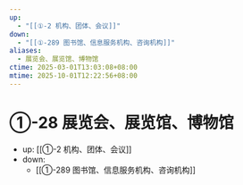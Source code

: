 ```yaml
---
up:
  - "[[①-2 机构、团体、会议]]"
down:
  - "[[①-289 图书馆、信息服务机构、咨询机构]]"
aliases:
  - 展览会、展览馆、博物馆
ctime: 2025-03-01T13:03:08+08:00
mtime: 2025-10-01T12:22:56+08:00
---
```


# ①-28 展览会、展览馆、博物馆

- up: [[①-2 机构、团体、会议]]
- down:	
	- [[①-289 图书馆、信息服务机构、咨询机构]] 
	
